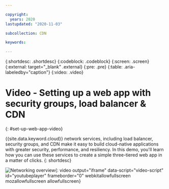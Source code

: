 ```yaml
---

copyright:
  years: 2020
lastupdated: "2020-11-03"

subcollection: CDN

keywords:

---
```


{:shortdesc: .shortdesc}
{:codeblock: .codeblock}
{:screen: .screen}
{:external: target="_blank" .external}
{:pre: .pre}
{:table: .aria-labeledby="caption"}
{:video: .video}

# Video - Setting up a web app with security groups, load balancer & CDN
{: #set-up-web-app-video}

{{site.data.keyword.cloud}} network services, including load balancer, security groups, and CDN make it easy to build cloud-native applications with greater security, performance, and resiliency. In this demo, you'll learn how you can use these services to create a simple three-tiered web app in a matter of clicks.
{: shortdesc}

![Networking overview](https://www.youtube.com/embed/LRvNCXvtkX0){: video output="iframe" data-script="video-script" id="youtubeplayer" frameborder="0" webkitallowfullscreen mozallowfullscreen allowfullscreen}

